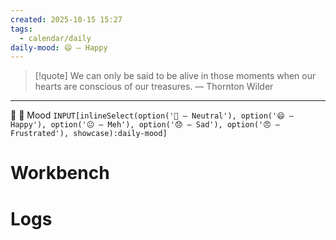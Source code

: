 ```yaml
---
created: 2025-10-15 15:27
tags:
  - calendar/daily
daily-mood: 😄 – Happy
---
```

> [!quote] We can only be said to be alive in those moments when our hearts are conscious of our treasures.
> — Thornton Wilder

---

📑 🔹 Mood  `INPUT[inlineSelect(option('🙂 – Neutral'), option('😄 – Happy'), option('😐 – Meh'), option('😞 – Sad'), option('😠 – Frustrated'), showcase):daily-mood]`

 
# Workbench




# Logs